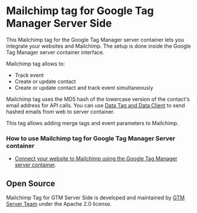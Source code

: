 # Mailchimp tag for Google Tag Manager Server Side

This Mailchimp tag for the Google Tag Manager server container lets you integrate your websites and Mailchimp. 
The setup is done inside the Google Tag Manager server container interface. 

Mailchimp tag allows to:

- Track event
- Create or update contact
- Create or update contact and track event simultaneously

Mailchimp tag uses the MD5 hash of the lowercase version of the contact's email address for API calls. You can use [Data Tag and Data Client](https://gtm-server.com/sending-data-from-google-tag-manager-web-container-to-the-server-container/) to send hashed emails from web to server container.

This tag allows adding merge tags and event parameters to Mailchimp.


### How to use Mailchimp tag for Google Tag Manager Server container

- [Connect your website to Mailchimp using the Google Tag Manager server container](https://gtm-server.com/connect-your-website-to-mailchimp-using-google-tag-manager-server-container/).


## Open Source

Mailchimp Tag for GTM Server Side is developed and maintained by [GTM Server Team](https://gtm-server.com/) under the Apache 2.0 license.
